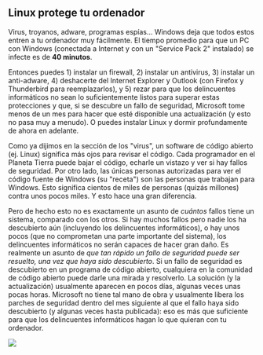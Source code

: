 <?php require("../../entete.php"); ?> <?php require("../../base.php"); ?>

<div id="corps">

<h2>Linux protege tu ordenador</h2>

<p>Virus, troyanos, adware, programas espías... Windows deja que todos estos entren a tu ordenador muy fácilmente. El tiempo promedio para que un PC con Windows (conectada a Internet y con un "Service Pack 2" instalado) se infecte es de <b>40 minutos</b>.</p>

<p>Entonces puedes 1) instalar un firewall, 2) instalar un antivirus, 3) instalar un anti-adware, 4) deshacerte del Internet Explorer y Outlook (con Firefox y Thunderbird para reemplazarlos), y 5) rezar para que los delincuentes informáticos no sean lo suficientemente listos para superar estas protecciones y que, si se descubre un fallo de seguridad, Microsoft tome menos de un mes para hacer que esté disponible una actualización (y esto no pasa muy a menudo). O puedes instalar Linux y dormir profundamente de ahora en adelante.</p>

<p>Como ya dijimos en la sección de los "virus", un software de código abierto (ej. Linux) significa más ojos para revisar el código. Cada programador en el Planeta Tierra puede bajar el código, echarle un vistazo y ver si hay fallos de seguridad. Por otro lado, las únicas personas autorizadas para ver el código fuente de Windows (su "receta") son las personas que trabajan para Windows. Esto significa cientos de miles de personas (quizás millones) contra unos pocos miles. Y esto hace una gran diferencia.</p>

<p>Pero de hecho esto no es exactamente un asunto de <i>cuántos</i> fallos tiene un sistema, comparado con los otros. Si hay muchos fallos pero nadie los ha descubierto aún (incluyendo los delincuentes informáticos), o hay unos pocos (que no comprometan una parte importante del sistema), los delincuentes informáticos no serán capaces de hacer gran daño. Es realmente un asunto de <i>que tan rápido un fallo de seguridad puede ser resuelto, una vez que haya sido descubierto</i>. Si un fallo de seguridad es descubierto en un programa de código abierto, cualquiera en la comunidad de código abierto puede darle una mirada y resolverlo. La solución (y la actualización) usualmente aparecen en pocos días, algunas veces unas pocas horas. Microsoft no tiene tal mano de obra y usualmente libera los parches de seguridad dentro del mes siguiente al que el fallo haya sido descubierto (y algunas veces hasta publicada): eso es más que suficiente para que los delincuentes informáticos hagan lo que quieran con tu ordenador.</p>

<img src="Images/security_thumb.png" />

</div>
</body>
</html>
